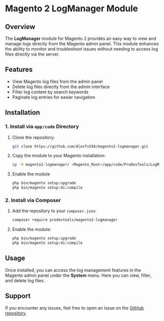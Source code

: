 # Magento 2 LogManager Module

## Overview

The **LogManager** module for Magento 2 provides an easy way to view and manage logs directly from the Magento admin panel. This module enhances the ability to monitor and troubleshoot issues without needing to access log files directly via the server.

## Features

- View Magento log files from the admin panel
- Delete log files directly from the admin interface
- Filter log content by search keywords
- Paginate log entries for easier navigation

## Installation

### 1. Install via `app/code` Directory

1. Clone the repository:

    ```bash
    git clone https://github.com/AlexTs556/magento2-logmanager.git
    ```

2. Copy the module to your Magento installation:

    ```bash
    cp -R magento2-logmanager/ <Magento_Root>/app/code/ProDevTools/LogManager/
    ```

3. Enable the module

    ```bash
    php bin/magento setup:upgrade
    php bin/magento setup:di:compile
    ```

### 2. Install via Composer

1. Add the repository to your `composer.json`:

    ```bash
    composer require prodevtools/magento2-logmanager
    ```

2. Enable the module:

    ```bash
    php bin/magento setup:upgrade
    php bin/magento setup:di:compile
    ```

## Usage

Once installed, you can access the log management features in the Magento admin panel under the **System** menu. Here you can view, filter, and delete log files.

## Support

If you encounter any issues, feel free to open an issue on the [GitHub repository](https://github.com/AlexTs556/magento2-logmanager/issues).
